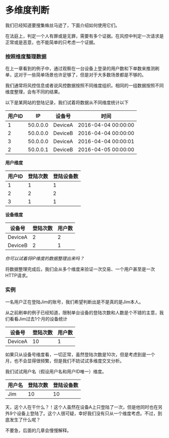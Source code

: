 # 多维度判断

我们已经知道要搜集蛛丝马迹了，下面介绍如何使用它们。

在法庭上，判定一个人有罪或是无罪，需要有多个证据。在风控中判定一次请求是正常或是恶意，也不能简单的只考虑一个证据。

### 按照维度整理数据

在上一章看到的例子中，通过观察在一台设备上登录的用户数和下单数来推测刷单，这对于一些简单场景也许足够了，但是对于大多数场景都是不够的。

我们通常将风控信息或者说风控数据按照不同维度组织。相同的一组数据按照不同维度整理，会有不同的结果。

以下是某网站的登陆记录，我们试着将数据从不同维度统计以下

| 用户ID | IP |设备号| 时间 |
| -- | -- | -- |--|
| 1 | 50.0.0.0 |DeviceA| 2016-04-04 00:00:00 |
| 2 | 50.0.0.0 |DeviceB| 2016-04-04 00:00:00 |
| 3 | 50.0.0.0 |DeviceA| 2016-04-04 00:00:01 |
| 2 | 50.0.0.1 |DeviceB| 2016-04-05 00:00:00 |

**用户维度** 

| 用户ID | 登陆次数 | 登陆设备数 |
| -- | -- | -- |
| 1 | 1 | 1 |
| 2 | 2 | 2 |
| 3 | 1 | 1 |

**设备维度** 

| 设备号 | 登陆次数 | 用户数 |
| -- | -- | -- |
| DeviceA | 2 | 2 |
| DeviceB | 2 | 1 |

_你可以试着将IP维度的数据整理出来吗？_

将数据整理完成后，我们会从多个维度来验证一次交易、一个用户甚至是一次HTTP请求。

### 实例

一名用户正在登陆Jim的账号，我们希望判断出是不是真的是Jim本人。

从之前刷单的例子已经知道，限制单台设备的登陆次数和人数是个不错的主意，我们看看Jim过去1个月的设备统计

| 设备号 | 登陆次数 | 用户数 |
| -- | -- | -- |
| DeviceA | 10 | 1 |

如果只从设备号维度看，一切正常，虽然登陆次数是10次，但是考虑到是一个月，也不会显得很频繁，但是我们不妨试试多维度交叉分析。

我们试试用户名（假设用户名和用户ID唯一）维度。

| 用户名 | 登陆次数 | 登陆设备数 |
| -- | -- | -- |
| Jim | 10 | 10 |

天，这个人在干什么？！这个人虽然在设备A上只登陆了一次，但是他同时也在另外9个设备上登陆了。这个人很可疑，幸好我们没有只从一个维度考虑。不过，到底发生了什么呢？

不要急，后面的几章会慢慢解释。
